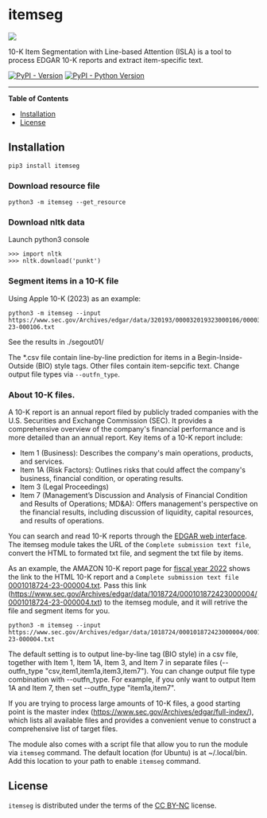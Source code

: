 # itemseg

![](https://raw.githubusercontent.com/hsinmin/itemseg/main/ITEMSEG%20LOGO1%20SMALL.jpg)


10-K Item Segmentation with Line-based Attention (ISLA) is a tool to process
EDGAR 10-K reports and extract item-specific text. 


[![PyPI - Version](https://img.shields.io/pypi/v/itemseg.svg)](https://pypi.org/project/itemseg)
[![PyPI - Python Version](https://img.shields.io/pypi/pyversions/itemseg.svg)](https://pypi.org/project/itemseg)

-----

**Table of Contents**

- [Installation](#installation)
- [License](#license)

## Installation

```console
pip3 install itemseg
```

### Download resource file
```console
python3 -m itemseg --get_resource
```

### Download nltk data

Launch python3 console
```console
>>> import nltk
>>> nltk.download('punkt')
```

### Segment items in a 10-K file
Using Apple 10-K (2023) as an example:
```console
python3 -m itemseg --input https://www.sec.gov/Archives/edgar/data/320193/000032019323000106/0000320193-23-000106.txt
```

See the results in ./segout01/

The *.csv file contain line-by-line prediction for items in a Begin-Inside-Outside (BIO) style tags. Other files contain item-sepcific text. Change output file types via `--outfn_type`.


### About 10-K files. 
A 10-K report is an annual report filed by publicly traded companies with the U.S. Securities and Exchange Commission (SEC). It provides a comprehensive overview of the company's financial performance and is more detailed than an annual report. Key items of a 10-K report include:

* Item 1 (Business): Describes the company's main operations, products, and services.
* Item 1A (Risk Factors): Outlines risks that could affect the company's business, financial condition, or operating results. 
* Item 3 (Legal Proceedings)
* Item 7 (Management’s Discussion and Analysis of Financial Condition and Results of Operations; MD&A): Offers management's perspective on the financial results, including discussion of liquidity, capital resources, and results of operations.

You can search and read 10-K reports through the [EDGAR web interface](https://www.sec.gov/edgar/search-and-access). The itemseg module takes the URL of the `Complete submission text file`, convert the HTML to formated txt file, and segment the txt file by items. 

As an example, the AMAZON 10-K report page for [fiscal year 2022](https://www.sec.gov/Archives/edgar/data/1018724/000101872423000004/0001018724-23-000004-index.htm) shows the link to the HTML 10-K report and a `Complete submission text file` [0001018724-23-000004.txt](https://www.sec.gov/Archives/edgar/data/1018724/000101872423000004/0001018724-23-000004.txt). Pass this link (https://www.sec.gov/Archives/edgar/data/1018724/000101872423000004/0001018724-23-000004.txt) to the itemseg module, and it will retrive the file and segment items for you. 

```console
python3 -m itemseg --input https://www.sec.gov/Archives/edgar/data/1018724/000101872423000004/0001018724-23-000004.txt
```

The default setting is to output line-by-line tag (BIO style) in a csv file, together with Item 1, Item 1A, Item 3, and Item 7 in separate files (--outfn_type "csv,item1,item1a,item3,item7"). You can change output file type combination with --outfn_type. For example, if you only want to output Item 1A and Item 7, then set --outfn_type "item1a,item7". 

If you are trying to process large amounts of 10-K files, a good starting point is the master index (https://www.sec.gov/Archives/edgar/full-index/), which lists all available files and provides a convenient venue to construct a comprehensive list of target files.

The module also comes with a script file that allow you to run the module via `itemseg` command. The default location (for Ubuntu) is at ~/.local/bin. Add this location to your path to enable `itemseg` command. 


## License

`itemseg` is distributed under the terms of the [CC BY-NC](https://creativecommons.org/licenses/by-nc/4.0/) license.

